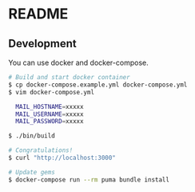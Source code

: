 # README

## Development

You can use docker and docker-compose.

```sh
# Build and start docker container
$ cp docker-compose.example.yml docker-compose.yml
$ vim docker-compose.yml

  MAIL_HOSTNAME=xxxxx
  MAIL_USERNAME=xxxxx
  MAIL_PASSWORD=xxxxx

$ ./bin/build

# Congratulations!
$ curl "http://localhost:3000"

# Update gems
$ docker-compose run --rm puma bundle install
```
